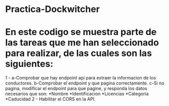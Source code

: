 # Practica-Dockwitcher

# En este codigo se muestra parte de las tareas que me han seleccionado para realizar, de las cuales son las siguientes:
1 - a-Comprobar que hay endpoint api para extraer la informacion de los conductores.
    b-Comprobar el endpoint y que pagina correctamente.
    c-Si no pagina, modificar el endpoint para que pagine, y responda los datos necesarios que son:
        *Nombre
        *Identificacion
        *Licencias
        *Categoria
        *Caducidad
2 - Habilitar el CORS en la API.
